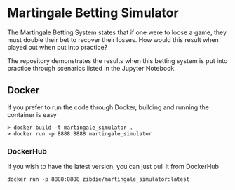# Martingale Betting Simulator

The Martingale Betting System states that if one were to loose a game, they must double their bet to recover their losses. How would this result when played out when put into practice?

The repository demonstrates the results when this betting system is put into practice through scenarios listed in the Jupyter Notebook.

## Docker

If you prefer to run the code through Docker, building and running the container is easy

```
> docker build -t martingale_simulator .
> docker run -p 8888:8888 martingale_simulator
```

### DockerHub

If you wish to have the latest version, you can just pull it from DockerHub

```
docker run -p 8888:8888 zibdie/martingale_simulator:latest
```